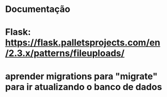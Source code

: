 # Documentação
# Flask:  https://flask.palletsprojects.com/en/2.3.x/patterns/fileuploads/

# aprender migrations para "migrate" para ir atualizando o banco de dados